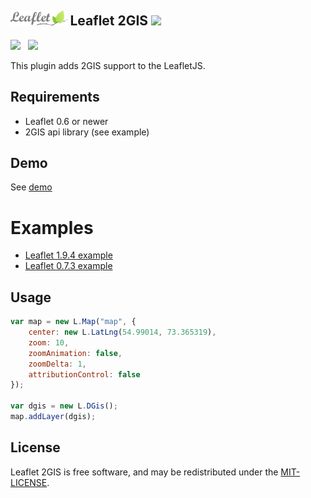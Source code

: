 ## <a href="https://leafletjs.com"><img src="https://github.com/emikhalev/leaflet-2gis/blob/master/logos/leaflet/img.png" height="24"></a> Leaflet 2GIS <a href="https://2gis.com/"><img src="https://upload.wikimedia.org/wikipedia/commons/c/c1/2GIS_logo.svg" height="24"></a>
<img src="https://img.shields.io/badge/JavaScript-323330?style=for-the-badge&logo=javascript&logoColor=F7DF1E" height="18"/> &nbsp; <img src="https://img.shields.io/badge/Leaflet-199900?style=for-the-badge&logo=Leaflet&logoColor=white" height="18"/>

This plugin adds 2GIS support to the LeafletJS.

## Requirements
* Leaflet 0.6 or newer
* 2GIS api library (see example)

## Demo
See [demo](http://emikhalev.github.io/leaflet-2gis/)

# Examples
- [Leaflet 1.9.4 example](https://github.com/emikhalev/leaflet-2gis/blob/master/leaflet1.9.4_example.html)
- [Leaflet 0.7.3 example](https://github.com/emikhalev/leaflet-2gis/blob/master/leaflet0.7.3_example.html)

## Usage
```javascript
var map = new L.Map("map", {
    center: new L.LatLng(54.99014, 73.365319),
    zoom: 10,
    zoomAnimation: false,
    zoomDelta: 1,
    attributionControl: false
});

var dgis = new L.DGis();
map.addLayer(dgis);
```

## License
Leaflet 2GIS is free software, and may be redistributed under the <a href="https://github.com/emikhalev/leaflet-2gis/blob/master/LICENSE">MIT-LICENSE</a>.
